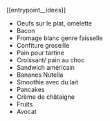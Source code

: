 [[entrypoint__idees]]
- Oeufs sur le plat, omelette
- Bacon 
- Fromage blanc genre faisselle 
- Confiture groseille 
- Pain pour tartine 
- Croissant/ pain au choc 
- Sandwich américain 
- Bananes Nutella 
- Smoothie avec du lait 
- Pancakes 
- Crème de châtaigne 
- Fruits
- Avocat